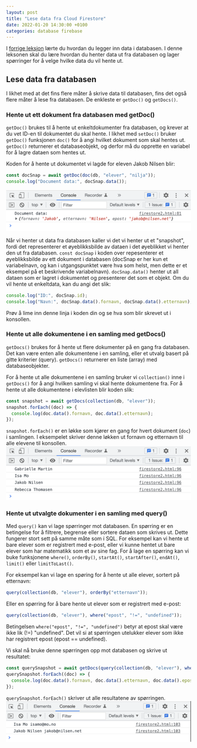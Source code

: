 ```yaml
---
layout: post
title: "Lese data fra Cloud Firestore"
date: 2022-01-20 14:30:00 +0100
categories: database firebase
---
```


I [forrige leksjon](/database/firebase/2022/01/14/skrive-data-til-cloud-firestore.html) lærte du hvordan du legger inn data i databasen. I denne leksonen skal du lære hvordan du henter data ut fra databasen og lager spørringer for å velge hvilke data du vil hente ut.

## Lese data fra databasen
I likhet med at det fins flere måter å skrive data til databasen, fins det også flere måter å lese fra databasen. De enkleste er `getDoc()` og `getDocs()`. 

### Hente ut ett dokument fra databasen med getDoc()
`getDoc()` brukes til å hente ut enkeltdokumenter fra databasen, og krever at du vet ID-en til dokumentet du skal hente. I likhet med `setDoc()` bruker `getDoc()` funksjonen `doc()` for å angi hvilket dokument som skal hentes ut. `getDoc()` returnerer et databaseobjekt, og derfor må du opprette en variabel for å lagre dataen som hentes ut.

Koden for å hente ut dokumentet vi lagde for eleven Jakob Nilsen blir:
```javascript
const docSnap = await getDoc(doc(db, "elever", "nilja"));
console.log("Document data:", docSnap.data());
```
![Skjermbilde av konsoll med utskriften "Document data" og data tilhørende eleven Jakob Nilsen](/img/fs-lesdata-console-nilja.png)

Når vi henter ut data fra databasen kaller vi det vi henter ut et "snapshot", fordi det representerer et øyeblikksbilde av dataen i det øyeblikket vi henter den ut fra databasen. `const docSnap` i koden over repesenterer et øyeblikksbilde av ett dokument i databasen (docSnap er her kun et variabelnavn, og kan i utgangspunktet være hva som helst, men dette er et eksempel på et beskrivende variabelnavn). `docSnap.data()` henter ut all dataen som er lagret i dokumentet og presenterer det som et objekt. Om du vil hente ut enkeltdata, kan du angi det slik:
```javascript
console.log("ID:", docSnap.id);
console.log("Navn:", docSnap.data().fornavn, docSnap.data().etternavn); 
```
Prøv å lime inn denne linja i koden din og se hva som blir skrevet ut i konsollen.

### Hente ut alle dokumentene i en samling med getDocs()
`getDocs()` brukes for å hente ut flere dokumenter på en gang fra databasen. Det kan være enten alle dokumentene i en samling, eller et utvalg basert på gitte kriterier (query). `getDocs()` returnerer en liste (array) med databaseobjekter.

For å hente ut alle dokumentene i en samling bruker vi `collection()` inne i `getDocs()` for å angi hvilken samling vi skal hente dokumentene fra. For å hente ut alle dokumentene i elevlisten blir koden slik:
```javascript
const snapshot = await getDocs(collection(db, "elever"));
snapshot.forEach((doc) => {
  console.log(doc.data().fornavn, doc.data().etternavn);
}); 
```
`snapshot.forEach()` er en løkke som kjører en gang for hvert dokument (`doc`) i samlingen. I eksempelet skriver denne løkken ut fornavn og etternavn til alle elevene til konsollen.
![Skjermbilde av konsoll med utskrift av fornavn og etternavn til alle elever i databasen](/img/fs-lesdata-console-alle-elever.png)

### Hente ut utvalgte dokumenter i en samling med query()
Med `query()` kan vi lage spørringer mot databasen. En spørring er en betingelse for å filtrere, begrense eller sortere dataen som skrives ut. Dette fungerer stort sett på samme måte som i SQL. For eksempel kan vi hente ut bare elever som er registrert med e-post, eller vi kunne hentet ut bare elever som har matematikk som et av sine fag. For å lage en spørring kan vi buke funksjonene `where()`, `orderBy()`, `startAt()`, `startAfter()`, `endAt()`, `limit()` eller `limitToLast()`.

For eksempel kan vi lage en spøring for å hente ut alle elever, sortert på etternavn:
```javascript
query(collection(db, "elever"), orderBy("etternavn"));
```

Eller en spørring for å bare hente ut elever som er registrert med e-post:
```javascript
query(collection(db, "elever"), where("epost", "!=", "undefined"));
```
Betingelsen `where("epost", "!=", "undefined")` betyr at epost skal være ikke lik (!=) "undefined". Det vil si at spørringen utelukker elever som ikke har registrert epost (epost == undefined).

Vi skal nå bruke denne spørringen opp mot databasen og skrive ut resultatet:
```javascript
const querySnapshot = await getDocs(query(collection(db, "elever"), where("epost", "!=", "undefined")));
querySnapshot.forEach((doc) => {
  console.log(doc.data().fornavn, doc.data().etternavn, doc.data().epost); //[Fornavn] [Etternavn] [Epost]
});
```
`querySnapshot.forEach()` skriver ut alle resultatene av spørringen.
![Skjermbilde av konsoll med utskrift av fornavn, etternavn og epost til alle elever som er registrert med epost i databasen](/img/fs-lesdata-console-elever-med-epost.png)
